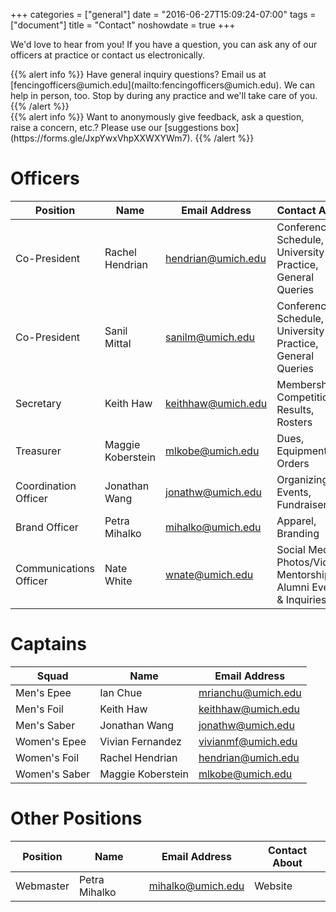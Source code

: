 +++
categories = ["general"]
date = "2016-06-27T15:09:24-07:00"
tags = ["document"]
title = "Contact"
noshowdate = true
+++

We'd love to hear from you! If you have a question, you can ask any of our officers at practice or contact us electronically.

<div class="container-fluid">
    <div class="row">

<div class="col-md-6">
{{% alert info %}}
Have general inquiry questions?
Email us at [fencingofficers@umich.edu](mailto:fencingofficers@umich.edu).
We can help in person, too. Stop by during any practice and we'll take care of you.
{{% /alert %}}
</div>

<div class="col-md-6">
{{% alert info %}}
Want to anonymously give feedback, ask a question, raise a concern, etc.?
Please use our [suggestions box](https://forms.gle/JxpYwxVhpXXWXYWm7).
{{% /alert %}}
</div>
</div>
</div>


# Officers
| Position               | Name                | Email Address                                   | Contact About                            |
|------------------------|---------------------|-------------------------------------------------|------------------------------------------|
| Co-President           | Rachel Hendrian     | [hendrian@umich.edu](mailto:hendrian@umich.edu) | Conference(s), Schedule, University Info, Practice, General Queries |
| Co-President           | Sanil Mittal          | [sanilm@umich.edu](mailto:sanilm@umich.edu)     | Conference(s), Schedule, University Info, Practice, General Queries |
| Secretary              | Keith Haw           | [keithhaw@umich.edu](mailto:keithhaw@umich.edu) | Membership, Competition Results, Rosters |
| Treasurer              | Maggie Koberstein  | [mlkobe@umich.edu ](mailto:mlkobe@umich.edu )     | Dues, Equipment Orders                   |
| Coordination Officer   | Jonathan Wang         | [jonathw@umich.edu](mailto:jonathw@umich.edu)     | Organizing Events, Fundraisers           |
| Brand Officer          | Petra Mihalko       | [mihalko@umich.edu](mailto:mihalko@umich.edu)   | Apparel, Branding                        |
| Communications Officer | Nate White         | [wnate@umich.edu](mailto:wnate@umich.edu)     | Social Media, Photos/Videos, Mentorship, Alumni Events & Inquiries  |

# Captains
| Squad                  | Name                       | Email Address                                   |
|------------------------|----------------------------|-------------------------------------------------|
| Men's Epee             | Ian Chue                | [mrianchu@umich.edu ](mailto:mrianchu@umich.edu )  |
| Men's Foil             | Keith Haw                  | [keithhaw@umich.edu](mailto:keithhaw@umich.edu) |
| Men's Saber            | Jonathan Wang              | [jonathw@umich.edu](mailto:jonathw@umich.edu)   |
| Women's Epee           | Vivian Fernandez         | [vivianmf@umich.edu ](mailto:vivianmf@umich.edu ) |
| Women's Foil           | Rachel Hendrian            | [hendrian@umich.edu](mailto:hendrian@umich.edu) |
| Women's Saber          | Maggie Koberstein          | [mlkobe@umich.edu](mailto:mlkobe@umich.edu)     |

# Other Positions
| Position               | Name            | Email Address                                   | Contact About                            |
|------------------------|-----------------|-------------------------------------------------|------------------------------------------|
| Webmaster              | Petra Mihalko   | [mihalko@umich.edu](mailto:mihalko@umich.edu) | Website                                  |
